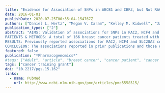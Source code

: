 ```yaml
---
title: "Evidence for Association of SNPs in ABCB1 and CBR3, but Not RAC2, NCF4, SLC28A3 or TOP2B, with Chronic Cardiotoxicity in a Cohort of Breast Cancer Patients Treated with Anthracyclines"
date: 2016-01-01
publishDate: 2020-07-25T00:35:04.154767Z
authors: ["Daniel L. Hertz", "Megan V. Caram", "Kelley M. Kidwell", "Jacklyn N. Thibert", "Christina Gersch", "Nicholas J. Seewald", "Jeffrey Smerage", "Melvyn Rubenfire", "N. Lynn Henry", "Kathleen A. Cooney", "Monika Leja", "Jennifer J. Griggs", "James M. Rae"]
publication_types: ["2"]
abstract: "AIMS: Validation of associations for SNPs in RAC2, NCF4 and SLC28A3, identification of a novel association with a TOP2B SNP and screening 23 SNPs putatively relevant to anthracycline-induced cardiotoxicity.
PATIENTS & METHODS: A total of 166 breast cancer patients treated with doxorubicin underwent echocardiogram, including 19 cases with systolic dysfunction (ejection fraction <55%) and 147 controls. Four high priority SNPs were tested in the primary analysis, with appropriate statistical correction, and 23 additional SNPs were screened in an uncorrected secondary analysis.
RESULTS: Previously reported associations for RAC2, NCF4 and SLC28A3 could not be validated and a novel association with TOP2B was not discovered in this cohort (all p  > 0.05), likely due to inadequate power. Two SNPs were identified in the uncorrected secondary analysis including a protective SNP in ABCB1 (3435C >T, p = 0.049) and a risk allele in CBR3 (V244M, p = 0.012).
CONCLUSION: The associations reported in prior publications and those discovered in this secondary analysis require further replication in independent cohorts."
featured: false
publication: "*Pharmacogenomics*"
#tags: ["Adult", "article", "breast cancer", "cancer patient", "cancer staging", "carbonyl reductase", "carbonyl reductase 3", "cardiotoxicity", "cell protein", "cohort analysis", "concentrative nucleoside transporter 3", "controlled study", "cross-sectional study", "DNA topoisomerase (ATP hydrolysing)", "DNA topoisomerase (ATP hydrolysing) beta", "doxorubicin", "echocardiography", "Female", "genetic analysis", "genetic association", "genotype", "heart ejection fraction", "human", "major clinical study", "multidrug resistance protein 1", "observational study", "pharmacogenetics", "protein NCF4", "Rac2 protein", "secondary analysis", "single nucleotide polymorphism", "systolic dysfunction", "unclassified drug"]
tags: ["cancer training grant"]
doi: "10.2217/pgs.15.162"
links:
  - name: PubMed
    url: http://www.ncbi.nlm.nih.gov/pmc/articles/pmc5558515/
---
```

